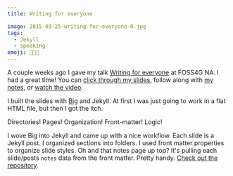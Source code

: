 ```yaml
---
title: Writing for everyone

image: 2015-03-25-writing-for-everyone-0.jpg
tags:
  - Jekyll
  - speaking
emoji: 👩🏼‍🏫
---
```


A couple weeks ago I gave my talk [Writing for everyone](https://katydecorah.com/writing-for-everyone/) at FOSS4G NA. I had a great time! You can [click through my slides](https://katydecorah.com/writing-for-everyone/), follow along with [my notes](https://katydecorah.com/writing-for-everyone/notes/), or <a href="https://youtu.be/bXd6aRRvJG4?list=PLWW0CjV-TafaJlkE6Zq4OgXgb04TQfNiR" data-proofer-ignore>watch the video</a>.

I built the slides with [Big](http://www.macwright.org/big/) and Jekyll. At first I was just going to work in a flat HTML file, but then I got the itch.

Directories! Pages! Organization! Front-matter! Logic!

I wove Big into Jekyll and came up with a nice workflow. Each slide is a Jekyll post. I organized sections into folders. I used front matter properties to organize slide styles. Oh and that notes page up top? It's pulling each slide/posts `notes` data from the front matter. Pretty handy. [Check out the repository](https://github.com/katydecorah/writing-for-everyone).
